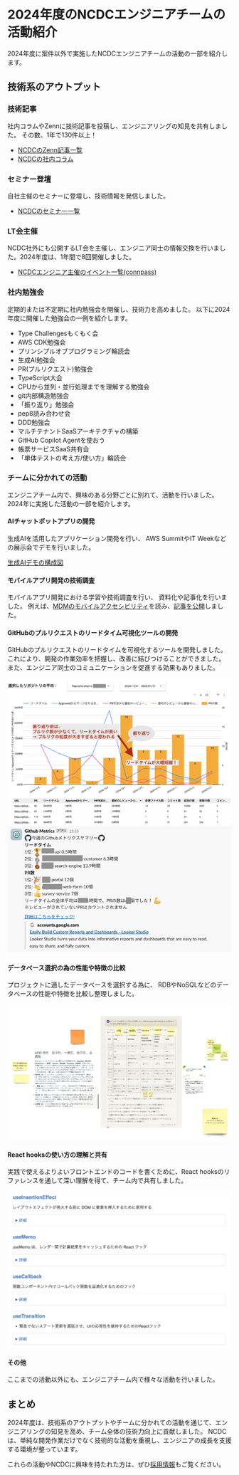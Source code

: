 # 2024年度のNCDCエンジニアチームの活動紹介

2024年度に案件以外で実施したNCDCエンジニアチームの活動の一部を紹介します。

## 技術系のアウトプット

### 技術記事

社内コラムやZennに技術記事を投稿し、エンジニアリングの知見を共有しました。
その数、1年で130件以上！

- [NCDCのZenn記事一覧](https://zenn.dev/p/ncdc)
- [NCDCの社内コラム](https://ncdc.co.jp/columns/)

### セミナー登壇

自社主催のセミナーに登壇し、技術情報を発信しました。

- [NCDCのセミナー一覧](https://ncdc.co.jp/seminar/)

### LT会主催

NCDC社外にも公開するLT会を主催し、エンジニア同士の情報交換を行いました。2024年度は、1年間で8回開催しました。

- [NCDCエンジニア主催のイベント一覧(connpass)](https://ncdc-dev.connpass.com)

### 社内勉強会

定期的または不定期に社内勉強会を開催し、技術力を高めました。
以下に2024年度に開催した勉強会の一例を紹介します。

- Type Challengesもくもく会
- AWS CDK勉強会
- プリンシプルオブプログラミング輪読会
- 生成AI勉強会
- PR(プルリクエスト)勉強会
- TypeScript大会
- CPUから並列・並行処理までを理解する勉強会
- git内部構造勉強会
- 「振り返り」勉強会
- pep8読み合わせ会
- DDD勉強会
- マルチテナントSaaSアーキテクチャの構築
- GitHub Copilot Agentを使おう
- 帳票サービスSaaS共有会
- 「単体テストの考え方/使い方」輪読会

### チームに分かれての活動

エンジニアチーム内で、興味のある分野ごとに別れて、活動を行いました。
2024年に実施した活動の一部を紹介します。

#### AIチャットボットアプリの開発

生成AIを活用したアプリケーション開発を行い、
AWS SummitやIT Weekなどの展示会でデモを行いました。

[生成AIデモの構成図](./images/genai-demo.png)

#### モバイルアプリ開発の技術調査

モバイルアプリ開発における学習や技術調査を行い、
資料化や記事化を行いました。
例えば、[MDMのモバイルアクセシビリティ](https://developer.mozilla.org/en-US/docs/Learn_web_development/Core/Accessibility/Mobile)を読み、[記事を公開](https://zenn.dev/ncdc/articles/71ea91f6523f8f)しました。

#### GitHubのプルリクエストのリードタイム可視化ツールの開発

GitHubのプルリクエストのリードタイムを可視化するツールを開発しました。
これにより、開発の作業効率を把握し、改善に結びつけることができました。
また、エンジニア同士のコミュニケーションを促進する効果もありました。

![振り返りツールのスクリーンショット](./images/metrics-image.png)
![SlackへGitHubメトリクスのサマリを通知](./images/metrics-slack.png)

#### データベース選択の為の性能や特徴の比較

プロジェクトに適したデータベースを選択する為に、
RDBやNoSQLなどのデータベースの性能や特徴を比較し整理しました。

![データベース選択の為の性能や特徴の比較](./images/db-comparison.png)

#### React hooksの使い方の理解と共有

実践で使えるよりよいフロントエンドのコードを書くために、React hooksのリファレンスを通して深い理解を得て、チーム内で共有しました。

![React hooksの使い方の理解と共有](./images/react-hooks.png)

#### その他

ここまでの活動以外にも、エンジニアチーム内で様々な活動を行いました。

## まとめ

2024年度は、技術系のアウトプットやチームに分かれての活動を通じて、エンジニアリングの知見を高め、チーム全体の技術力向上に貢献しました。
NCDCは、単純な開発作業だけでなく技術的な活動を重視し、エンジニアの成長を支援する環境が整っています。

これらの活動やNCDCに興味を持たれた方は、ぜひ[採用情報](https://ncdc.co.jp/recruit/)もご覧ください。
